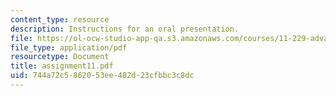 ```yaml
---
content_type: resource
description: Instructions for an oral presentation.
file: https://ol-ocw-studio-app-qa.s3.amazonaws.com/courses/11-229-advanced-writing-seminar-spring-2004/744a72c5862053ee482d23cfbbc3c8dc_assignment11.pdf
file_type: application/pdf
resourcetype: Document
title: assignment11.pdf
uid: 744a72c5-8620-53ee-482d-23cfbbc3c8dc
---
```

